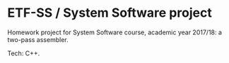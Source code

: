 # ETF-SS / System Software project

Homework project for System Software course, academic year 2017/18: a two-pass assembler.

Tech: C++.
